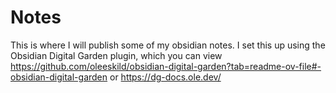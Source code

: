 # Notes
This is where I will publish some of my obsidian notes. I set this up using the Obsidian Digital Garden plugin, which you can view https://github.com/oleeskild/obsidian-digital-garden?tab=readme-ov-file#-obsidian-digital-garden or https://dg-docs.ole.dev/

